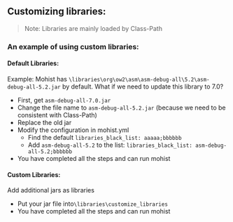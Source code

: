 ## Customizing libraries:
> Note: Libraries are mainly loaded by Class-Path  

### An example of using custom libraries:

#### Default Libraries:  
Example: Mohist has `\libraries\org\ow2\asm\asm-debug-all\5.2\asm-debug-all-5.2.jar` by default.
What if we need to update this library to 7.0?

* First, get `asm-debug-all-7.0.jar`
* Change the file name to `asm-debug-all-5.2.jar` (because we need to be consistent with Class-Path)  
* Replace the old jar
* Modify the configuration in mohist.yml
    * Find the default `libraries_black_list: aaaaa;bbbbbb`
    * Add `asm-debug-all-5.2` to the list: `libraries_black_list: asm-debug-all-5.2;bbbbbb`
* You have completed all the steps and can run mohist

#### Custom Libraries:  
Add additional jars as libraries
* Put your jar file into`\libraries\customize_libraries`
* You have completed all the steps and can run mohist
